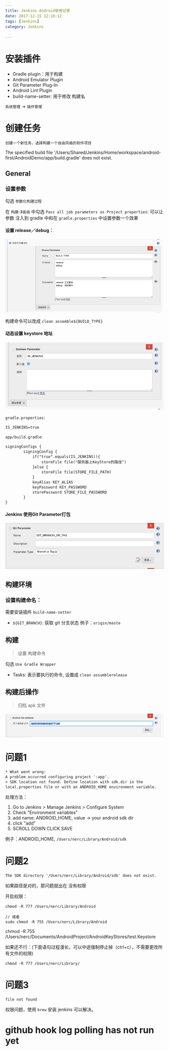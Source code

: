 ```yaml
---
title: Jenkins Android使用记录
date: 2017-12-15 12:18:12
tags: [Jenkins]
category: Jenkins

---
```



# 安装插件

- Gradle plugin：用于构建
- Android Emulator Plugin
- Git Parameter Plug-In
- Android Lint Plugin
- build-name-setter: 用于修改 构建名

`系统管理` -> `插件管理`



# 创建任务

`创建一个新任务，选择构建一个自由风格的软件项目`

The specified build file '/Users/Shared/Jenkins/Home/workspace/android-first/AndroidDemo/app/build.gradle' does not exist.


## General


### 设置参数

勾选 `参数化构建过程`

在 `构建`-》`高级` 中勾选 `Pass all job parameters as Project properties`: 可以让 参数 注入到 gradle 中和在 `gradle.properties` 中设置参数一个效果


#### 设置 release／debug：

![build-type](https://raw.githubusercontent.com/fangmd/markdownphoto/master/src/Jenkins/build-type.png)

构建命令可以改成 `clean assemble${BUILD_TYPE}`

#### 动态设置 keystore 地址

![IS-Jenkins](https://raw.githubusercontent.com/fangmd/markdownphoto/master/src/Jenkins/IS-Jenkins.png)

`gradle.properties`:

```
IS_JENKINS=true
```


`app/build.gradle`:

```
signingConfigs {        
        signingConfig {                
            if("true".equals(IS_JENKINS)){                
                storeFile file("服务器上KeyStore的路径")            
            }else {                
                storeFile file(STORE_FILE_PATH)            
            }            
            keyAlias KEY_ALIAS            
            keyPassword KEY_PASSWORD            
            storePassword STORE_FILE_PASSWORD        
        }    
}
```


#### Jenkins 使用Git Parameter打包

![git-parameter](https://raw.githubusercontent.com/fangmd/markdownphoto/master/src/Jenkins/git-parameter.png)

## 构建环境

### 设置构建命名：

需要安装插件 `build-name-setter`


- `${GIT_BRANCH}`: 获取 git 分支状态 例子：`origin/maste`

## 构建

>设置 构建命令

勾选 `Use Gradle Wrapper`

- Tasks: 表示要执行的命令, 设置成 `clean assumblerelease`


## 构建后操作

>归档 apk 文件

![archive-the-artifacts](https://raw.githubusercontent.com/fangmd/markdownphoto/master/src/Jenkins/archive-the-artifacts.png)




# 问题1

```
* What went wrong:
A problem occurred configuring project ':app'.
> SDK location not found. Define location with sdk.dir in the local.properties file or with an ANDROID_HOME environment variable.
```

处理方法：

1. Go to Jenkins > Manage Jenkins > Configure System
2. Check "Environment variables"
3. add name: ANDROID_HOME, value -> your android sdk dir
4. click "add"
5. SCROLL DOWN CLICK SAVE

例子：ANDROID_HOME, `/Users/nerc/Library/Android/sdk`


# 问题2 

```
The SDK directory '/Users/nerc/Library/Android/sdk' does not exist.
```

如果路径是对的，那问题就出在 没有权限 

开启权限：

```
chmod -R 777 /Users/nerc/Library/Android

// 或者
sudo chmod -R 755 /Users/nerc/Library/Android
```

chmod -R 755  /Users/nerc/Documents/AndroidProject/AndroidKeyStores/test.Keystore

如果还不行：(下面语句过程漫长，可以中途强制停止掉（ctrl+c），不需要更改所有文件的权限)

```
chmod -R 777 /Users/nerc/Library/
```

# 问题3

```
file not found
```

权限问题，使用 `brew` 安装 jenkins 可以解决。


# github hook log polling has not run yet



